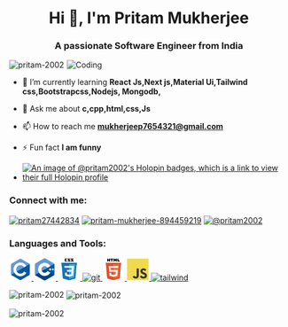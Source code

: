 <h1 align="center">Hi 👋, I'm Pritam Mukherjee</h1>
<h3 align="center">A passionate Software Engineer from India</h3>
<img align="right" alt="Coding" width="400" src="https://cdna.artstation.com/p/assets/images/images/028/102/058/original/pixel-jeff-matrix-s.gif?1593487263">

<p align="left"> <img src="https://komarev.com/ghpvc/?username=pritam-2002&label=Profile%20views&color=0e75b6&style=flat" alt="pritam-2002" /> </p>

- 🌱 I’m currently learning **React Js,Next js,Material Ui,Tailwind css,Bootstrapcss,Nodejs, Mongodb,**

- 💬 Ask me about **c,cpp,html,css,Js**

- 📫 How to reach me **mukherjeep7654321@gmail.com**

- ⚡ Fun fact **I am funny**

- [![An image of @pritam2002's Holopin badges, which is a link to view their full Holopin profile](https://holopin.me/pritam2002)](https://holopin.io/@pritam2002)

<h3 align="left">Connect with me:</h3>
<p align="left">
<a href="https://twitter.com/pritam27442834" target="blank"><img align="center" src="https://upload.wikimedia.org/wikipedia/commons/thumb/6/6f/Logo_of_Twitter.svg/512px-Logo_of_Twitter.svg.png?20220821125553" alt="pritam27442834" height="30" width="40" /></a>
<a href="https://linkedin.com/in/pritam-mukherjee-894459219" target="blank"><img align="center" src="https://upload.wikimedia.org/wikipedia/commons/thumb/f/f8/LinkedIn_icon_circle.svg/800px-LinkedIn_icon_circle.svg.png" alt="pritam-mukherjee-894459219" height="30" width="40" /></a>
<a href="https://hashnode.com/@pritam2002" target="blank"><img align="center" src="https://www.logo.wine/a/logo/GitHub/GitHub-Icon-White-Dark-Background-Logo.wine.svg" alt="@pritam2002" height="30" width="40" /></a>
</p>

<h3 align="left">Languages and Tools:</h3>
<p align="left"> <a href="https://www.cprogramming.com/" target="_blank" rel="noreferrer"> <img src="https://raw.githubusercontent.com/devicons/devicon/master/icons/c/c-original.svg" alt="c" width="40" height="40"/> </a> <a href="https://www.w3schools.com/cpp/" target="_blank" rel="noreferrer"> <img src="https://raw.githubusercontent.com/devicons/devicon/master/icons/cplusplus/cplusplus-original.svg" alt="cplusplus" width="40" height="40"/> </a> <a href="https://www.w3schools.com/css/" target="_blank" rel="noreferrer"> <img src="https://raw.githubusercontent.com/devicons/devicon/master/icons/css3/css3-original-wordmark.svg" alt="css3" width="40" height="40"/> </a> <a href="https://git-scm.com/" target="_blank" rel="noreferrer"> <img src="https://www.vectorlogo.zone/logos/git-scm/git-scm-icon.svg" alt="git" width="40" height="40"/> </a> <a href="https://www.w3.org/html/" target="_blank" rel="noreferrer"> <img src="https://raw.githubusercontent.com/devicons/devicon/master/icons/html5/html5-original-wordmark.svg" alt="html5" width="40" height="40"/> </a> <a href="https://developer.mozilla.org/en-US/docs/Web/JavaScript" target="_blank" rel="noreferrer"> <img src="https://raw.githubusercontent.com/devicons/devicon/master/icons/javascript/javascript-original.svg" alt="javascript" width="40" height="40"/> </a> <a href="https://tailwindcss.com/" target="_blank" rel="noreferrer"> <img src="https://www.vectorlogo.zone/logos/tailwindcss/tailwindcss-icon.svg" alt="tailwind" width="40" height="40"/> </a> </p>

<p><img align="left" src="https://github-readme-stats.vercel.app/api/top-langs?username=pritam-2002&show_icons=true&locale=en&layout=compact" alt="pritam-2002" /></p>

<p>&nbsp;<img align="center" src="https://github-readme-stats.vercel.app/api?username=pritam-2002&show_icons=true&locale=en" alt="pritam-2002" /></p>

<p><img align="center" src="https://github-readme-streak-stats.herokuapp.com/?user=pritam-2002&" alt="pritam-2002" /></p>
